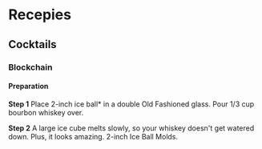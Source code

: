 # Recepies

## Cocktails

### Blockchain

#### Preparation

**Step 1**
Place 2-inch ice ball* in a double Old Fashioned glass. Pour 1/3 cup bourbon whiskey over.

**Step 2**
A large ice cube melts slowly, so your whiskey doesn't get watered down. Plus, it looks amazing. 2-inch Ice Ball Molds.
